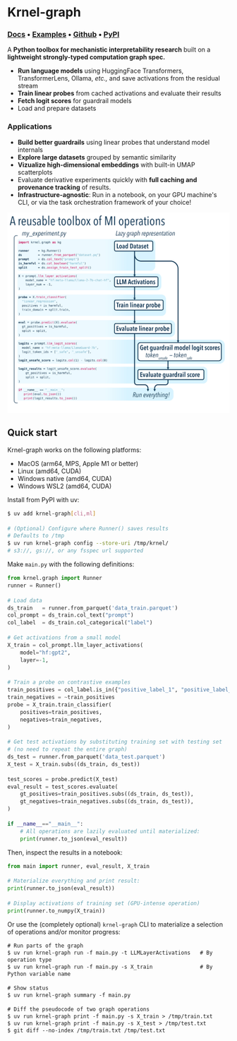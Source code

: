 # Krnel-graph
### [Docs](https://krnel-graph.readthedocs.io/en/latest/) • [Examples](https://github.com/krnel-ai/krnel-graph/tree/main/examples) • [Github](https://github.com/krnel-ai/krnel-graph) • [PyPI](https://pypi.org/project/krnel-graph/)

A **Python toolbox for mechanistic interpretability research** built on a **lightweight strongly-typed computation graph spec.**

- **Run language models** using HuggingFace Transformers, TransformerLens, Ollama, *etc.,* and save activations from the residual stream
- **Train linear probes** from cached activations and evaluate their results
- **Fetch logit scores** for guardrail models
- Load and prepare datasets

### Applications

- **Build better guardrails** using linear probes that understand model internals
- **Explore large datasets** grouped by semantic similarity
- **Vizualize high-dimensional embeddings** with built-in UMAP scatterplots
- Evaluate derivative experiments quickly with **full caching and provenance tracking** of results.
- **Infrastructure-agnostic**: Run in a notebook, on your GPU machine's CLI, or via the task orchestration framework of your choice!

![Krnel-graph figure](https://raw.githubusercontent.com/krnel-ai/krnel-graph/main/docs/_static/krnel-graph-hero.webp)

## Quick start

Krnel-graph works on the following platforms:

- MacOS (arm64, MPS, Apple M1 or better)
- Linux (amd64, CUDA)
- Windows native (amd64, CUDA)
- Windows WSL2 (amd64, CUDA)

Install from PyPI with uv:

```bash
$ uv add krnel-graph[cli,ml]

# (Optional) Configure where Runner() saves results
# Defaults to /tmp
$ uv run krnel-graph config --store-uri /tmp/krnel/
# s3://, gs://, or any fsspec url supported
```

Make `main.py` with the following definitions:

```python
from krnel.graph import Runner
runner = Runner()

# Load data
ds_train   = runner.from_parquet('data_train.parquet')
col_prompt = ds_train.col_text("prompt")
col_label  = ds_train.col_categorical("label")

# Get activations from a small model
X_train = col_prompt.llm_layer_activations(
    model="hf:gpt2",
    layer=-1,
)

# Train a probe on contrastive examples
train_positives = col_label.is_in({"positive_label_1", "positive_label_2"})
train_negatives = ~train_positives
probe = X_train.train_classifier(
    positives=train_positives,
    negatives=train_negatives,
)

# Get test activations by substituting training set with testing set
# (no need to repeat the entire graph)
ds_test = runner.from_parquet('data_test.parquet')
X_test = X_train.subs((ds_train, ds_test))

test_scores = probe.predict(X_test)
eval_result = test_scores.evaluate(
    gt_positives=train_positives.subs((ds_train, ds_test)),
    gt_negatives=train_negatives.subs((ds_train, ds_test)),
)

if __name__=="__main__":
    # All operations are lazily evaluated until materialized:
    print(runner.to_json(eval_result))
```

Then, inspect the results in a notebook:

```python
from main import runner, eval_result, X_train

# Materialize everything and print result:
print(runner.to_json(eval_result))

# Display activations of training set (GPU-intense operation)
print(runner.to_numpy(X_train))
```

Or use the (completely optional) `krnel-graph` CLI to materialize a selection of operations and/or monitor progress:

```shell
# Run parts of the graph
$ uv run krnel-graph run -f main.py -t LLMLayerActivations   # By operation type
$ uv run krnel-graph run -f main.py -s X_train               # By Python variable name

# Show status
$ uv run krnel-graph summary -f main.py

# Diff the pseudocode of two graph operations
$ uv run krnel-graph print -f main.py -s X_train > /tmp/train.txt
$ uv run krnel-graph print -f main.py -s X_test > /tmp/test.txt
$ git diff --no-index /tmp/train.txt /tmp/test.txt
```

